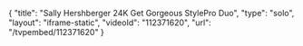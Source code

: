 {
    "title": "Sally Hershberger 24K Get Gorgeous StylePro Duo",
    "type": "solo",
    "layout": "iframe-static",
    "videoId": "112371620",
    "url": "\/tvpembed\/112371620"
}